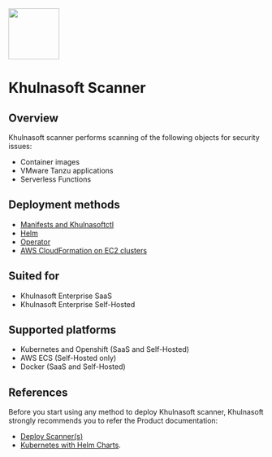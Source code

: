 <img src="https://avatars3.githubusercontent.com/u/43526139?s=200&v=4" height="100" width="100" />

# Khulnasoft Scanner

## Overview
Khulnasoft scanner performs scanning of the following objects for security issues:
* Container images
* VMware Tanzu applications
* Serverless Functions

## Deployment methods
* [Manifests and Khulnasoftctl](./kubernetes_and_openshift/manifests/)
* [Helm](./kubernetes_and_openshift/helm/)
* [Operator](./kubernetes_and_openshift/operator/)
* [AWS CloudFormation on EC2 clusters](./ecs/cloudformation/khulnasoft-ecs-ec2)

## Suited for
* Khulnasoft Enterprise SaaS
* Khulnasoft Enterprise Self-Hosted

## Supported platforms
* Kubernetes and Openshift (SaaS and Self-Hosted)
* AWS ECS (Self-Hosted only)
* Docker (SaaS and Self-Hosted)

## References
Before you start using any method to deploy Khulnasoft scanner, Khulnasoft strongly recommends you to refer the Product documentation:
* [Deploy Scanner(s)](https://docs.khulnasoft.com/docs/deploy-k8s-scanners)
* [Kubernetes with Helm Charts](https://docs.khulnasoft.com/docs/kubernetes-with-helm#section-step-2-deploy-the-khulnasoft-server-database-gateway-and-scanner).